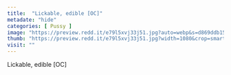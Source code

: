 ```yaml
---
title:  "Lickable, edible [OC]"
metadate: "hide"
categories: [ Pussy ]
image: "https://preview.redd.it/e79l5xvj33j51.jpg?auto=webp&s=d869ddb15b9a77dd29299b5787240958269c9862"
thumb: "https://preview.redd.it/e79l5xvj33j51.jpg?width=1080&crop=smart&auto=webp&s=9a968e30345831b09be4e621252f4fdf57a7b210"
visit: ""
---
```

Lickable, edible [OC]
